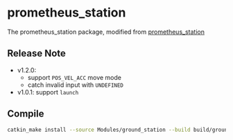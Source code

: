 # prometheus_station

The prometheus_station package, modified from [prometheus_station](https://github.com/amov-lab/Prometheus/tree/v1.1/Modules/ground_station)


## Release Note

- v1.2.0: 
  - support `POS_VEL_ACC` move mode
  - catch invalid input with `UNDEFINED`
- v1.0.1: support `launch`


## Compile

```bash
catkin_make install --source Modules/ground_station --build build/ground_station
```
